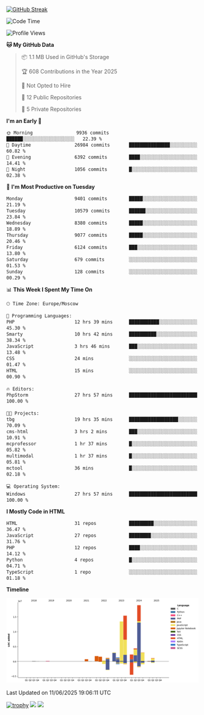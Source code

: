 [![GitHub Streak](https://github-readme-streak-stats.herokuapp.com/?user=yogik10)](https://git.io/streak-stats)
<!--START_SECTION:waka-->
![Code Time](http://img.shields.io/badge/Code%20Time-1%2C423%20hrs%2037%20mins-blue)

![Profile Views](http://img.shields.io/badge/Profile%20Views-0-blue)

**🐱 My GitHub Data** 

> 📦 1.1 MB Used in GitHub's Storage 
 > 
> 🏆 608 Contributions in the Year 2025
 > 
> 🚫 Not Opted to Hire
 > 
> 📜 12 Public Repositories 
 > 
> 🔑 5 Private Repositories 
 > 
**I'm an Early 🐤** 

```text
🌞 Morning                9936 commits        ██████░░░░░░░░░░░░░░░░░░░   22.39 % 
🌆 Daytime                26984 commits       ███████████████░░░░░░░░░░   60.82 % 
🌃 Evening                6392 commits        ████░░░░░░░░░░░░░░░░░░░░░   14.41 % 
🌙 Night                  1056 commits        █░░░░░░░░░░░░░░░░░░░░░░░░   02.38 % 
```
📅 **I'm Most Productive on Tuesday** 

```text
Monday                   9401 commits        █████░░░░░░░░░░░░░░░░░░░░   21.19 % 
Tuesday                  10579 commits       ██████░░░░░░░░░░░░░░░░░░░   23.84 % 
Wednesday                8380 commits        █████░░░░░░░░░░░░░░░░░░░░   18.89 % 
Thursday                 9077 commits        █████░░░░░░░░░░░░░░░░░░░░   20.46 % 
Friday                   6124 commits        ███░░░░░░░░░░░░░░░░░░░░░░   13.80 % 
Saturday                 679 commits         ░░░░░░░░░░░░░░░░░░░░░░░░░   01.53 % 
Sunday                   128 commits         ░░░░░░░░░░░░░░░░░░░░░░░░░   00.29 % 
```


📊 **This Week I Spent My Time On** 

```text
🕑︎ Time Zone: Europe/Moscow

💬 Programming Languages: 
PHP                      12 hrs 39 mins      ███████████░░░░░░░░░░░░░░   45.30 % 
Smarty                   10 hrs 42 mins      ██████████░░░░░░░░░░░░░░░   38.34 % 
JavaScript               3 hrs 46 mins       ███░░░░░░░░░░░░░░░░░░░░░░   13.48 % 
CSS                      24 mins             ░░░░░░░░░░░░░░░░░░░░░░░░░   01.47 % 
HTML                     15 mins             ░░░░░░░░░░░░░░░░░░░░░░░░░   00.90 % 

🔥 Editors: 
PhpStorm                 27 hrs 57 mins      █████████████████████████   100.00 % 

🐱‍💻 Projects: 
tbg                      19 hrs 35 mins      ██████████████████░░░░░░░   70.09 % 
cms-html                 3 hrs 2 mins        ███░░░░░░░░░░░░░░░░░░░░░░   10.91 % 
mcprofessor              1 hr 37 mins        █░░░░░░░░░░░░░░░░░░░░░░░░   05.82 % 
multimodal               1 hr 37 mins        █░░░░░░░░░░░░░░░░░░░░░░░░   05.81 % 
mctool                   36 mins             █░░░░░░░░░░░░░░░░░░░░░░░░   02.18 % 

💻 Operating System: 
Windows                  27 hrs 57 mins      █████████████████████████   100.00 % 
```

**I Mostly Code in HTML** 

```text
HTML                     31 repos            █████████░░░░░░░░░░░░░░░░   36.47 % 
JavaScript               27 repos            ████████░░░░░░░░░░░░░░░░░   31.76 % 
PHP                      12 repos            ████░░░░░░░░░░░░░░░░░░░░░   14.12 % 
Python                   4 repos             █░░░░░░░░░░░░░░░░░░░░░░░░   04.71 % 
TypeScript               1 repo              ░░░░░░░░░░░░░░░░░░░░░░░░░   01.18 % 
```



**Timeline**

![Lines of Code chart](https://raw.githubusercontent.com/Yogik10/Yogik10/main/assets/bar_graph.png)


 Last Updated on 11/06/2025 19:06:11 UTC
<!--END_SECTION:waka-->
[![trophy](https://github-profile-trophy.vercel.app/?username=yogik10)](https://github.com/ryo-ma/github-profile-trophy)
![](https://github-profile-summary-cards.vercel.app/api/cards/profile-details?username=yogik10&theme=solarized_dark)
![](https://github-profile-summary-cards.vercel.app/api/cards/most-commit-language?username=yogik10&theme=solarized_dark)


